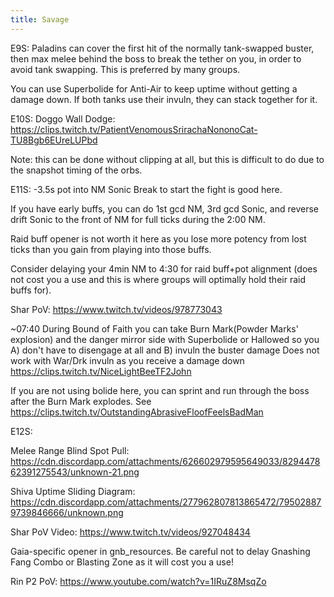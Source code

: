 ```yaml
---
title: Savage
---
```

E9S:
Paladins can cover the first hit of the normally tank-swapped buster, then max melee behind the boss to break the tether on you, in order to avoid tank swapping. This is preferred by many groups. 

You can use Superbolide for Anti-Air to keep uptime without getting a damage down. If both tanks use their invuln, they can stack together for it. 

E10S:
Doggo Wall Dodge: https://clips.twitch.tv/PatientVenomousSrirachaNononoCat-TU8Bgb6EUreLUPbd

Note: this can be done without clipping at all, but this is difficult to do due to the snapshot timing of the orbs.

E11S:
-3.5s pot into NM Sonic Break to start the fight is good here. 

If you have early buffs, you can do 1st gcd NM, 3rd gcd Sonic, and reverse drift Sonic to the front of NM for full ticks during the 2:00 NM. 

Raid buff opener is not worth it here as you lose more potency from lost ticks than you gain from playing into those buffs. 

Consider delaying your 4min NM to 4:30 for raid buff+pot alignment  (does not cost you a use and this is where groups will optimally hold their raid buffs for).

Shar PoV: https://www.twitch.tv/videos/978773043

~07:40 During Bound of Faith you can take Burn Mark(Powder Marks' explosion) and the danger mirror side with Superbolide or Hallowed so you 
A) don't have to disengage at all and 
B) invuln the buster damage
Does not work with War/Drk invuln as you receive a damage down
https://clips.twitch.tv/NiceLightBeeTF2John

If you are not using bolide here, you can sprint and run through the boss after the Burn Mark explodes. See https://clips.twitch.tv/OutstandingAbrasiveFloofFeelsBadMan

E12S:

Melee Range Blind Spot Pull:
https://cdn.discordapp.com/attachments/626602979595649033/829447862391275543/unknown-21.png

Shiva Uptime Sliding Diagram: 
https://cdn.discordapp.com/attachments/277962807813865472/795028879739846666/unknown.png

Shar PoV Video:
https://www.twitch.tv/videos/927048434

Gaia-specific opener in gnb_resources. Be careful not to delay Gnashing Fang Combo or Blasting Zone as it will cost you a use!

Rin P2 PoV: https://www.youtube.com/watch?v=1IRuZ8MsqZo